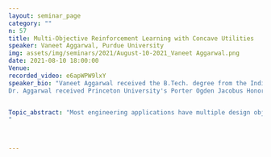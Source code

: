 ```yaml
---
layout: seminar_page
category: ""
n: 57
title: Multi-Objective Reinforcement Learning with Concave Utilities
speaker: Vaneet Aggarwal, Purdue University
img: assets/img/seminars/2021/August-10-2021_Vaneet Aggarwal.png
date: 2021-08-10 18:00:00 
Venue: 
recorded_video: e6apWPW9lxY
speaker_bio: "Vaneet Aggarwal received the B.Tech. degree from the Indian Institute of Technology, Kanpur,India in 2005, and the M.A. and Ph.D. degrees in 2007 and 2010, respectively from Princeton University, Princeton, NJ, USA, all in Electrical Engineering.He is currently an Associate Professor at Purdue University, West Lafayette,IN, where he has been since Jan 2015. He was a Senior Member of Technical StaffResearch at AT&T Labs-Research, NJ (2010-2014), Adjunct Assistant Professorat Columbia University, NY (2013-2014), and VAJRA Adjunct Professor at IIScBangalore (2018-2019). His current research interests are in machine learning and networking areas.
Dr. Aggarwal received Princeton University's Porter Ogden Jacobus Honorific Fellowship in 2009, the AT&T Vice President Excellence Award in 2012, the AT&T Key Contributor Award in 2013, the AT&T Senior VicePresident Excellence Award in 2014, and the Purdue Most Impactful Faculty Innovator in 2020. He received the 2017 Jack Neubauer Memorial Award recognizing the Best Systems Paper published in the IEEE Transactions on Vehicular Technology, and the 2018 Infocom Workshop HotPOST Best Paper Award.He was on the Editorial Board of IEEE Transactions on Green Communications and Networking, and is currently on the Editorial Board of the IEEE Transactions onCommunications and the IEEE/ACM Transactions on Networking." 


Topic_abstract: "Most engineering applications have multiple design objectives. In thistalk, we will consider the problem of building a Reinforcement Learning (RL)framework for jointly optimizing multiple objectives, which can be used inmultiple scheduling applications. An example is maximization of fairness amongmultiple agents, which requires balancing the cumulative rewards received byindividual agents, with an optimization objective that is often non-linearacross the agents. With such objective functions, Bellman Optimality no longerholds. Thus, existing RL algorithms aiming at optimizing the (discounted)cumulative reward of all agents fail to address this issue. We formalize theproblem of optimizing a non-linear function of multiple long term averagerewards, to explicitly ensure multi-objective optimization in RL algorithms. Wethen propose model-based and model-free algorithms to learn the optimal policyand discuss regret guarantees. Further, we will discuss the implementation ofour algorithms on scheduling problems and demonstrate that the proposed RLframework can enable multi-objective optimization in these applications withsignificant improvement as compared to standard RL algorithms. Finally, we willdiscuss the impact of constraints in multi-objective reinforcement learning.
"



---
```


